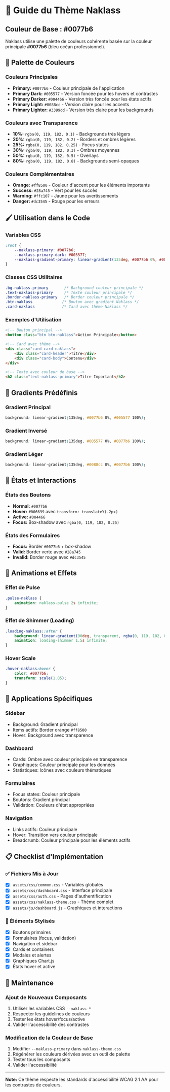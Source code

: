 # 🎨 Guide du Thème Naklass

## Couleur de Base : #0077b6

Naklass utilise une palette de couleurs cohérente basée sur la couleur principale **#0077b6** (bleu océan professionnel).

## 🎯 Palette de Couleurs

### Couleurs Principales
- **Primary:** `#0077b6` - Couleur principale de l'application
- **Primary Dark:** `#005577` - Version foncée pour les hovers et contrastes
- **Primary Darker:** `#004466` - Version très foncée pour les états actifs
- **Primary Light:** `#0088cc` - Version claire pour les accents
- **Primary Lighter:** `#3399dd` - Version très claire pour les backgrounds

### Couleurs avec Transparence
- **10%:** `rgba(0, 119, 182, 0.1)` - Backgrounds très légers
- **20%:** `rgba(0, 119, 182, 0.2)` - Borders et ombres légères
- **25%:** `rgba(0, 119, 182, 0.25)` - Focus states
- **30%:** `rgba(0, 119, 182, 0.3)` - Ombres moyennes
- **50%:** `rgba(0, 119, 182, 0.5)` - Overlays
- **80%:** `rgba(0, 119, 182, 0.8)` - Backgrounds semi-opaques

### Couleurs Complémentaires
- **Orange:** `#ff8500` - Couleur d'accent pour les éléments importants
- **Success:** `#28a745` - Vert pour les succès
- **Warning:** `#ffc107` - Jaune pour les avertissements
- **Danger:** `#dc3545` - Rouge pour les erreurs

## 🖌️ Utilisation dans le Code

### Variables CSS
```css
:root {
    --naklass-primary: #0077b6;
    --naklass-primary-dark: #005577;
    --naklass-gradient-primary: linear-gradient(135deg, #0077b6 0%, #005577 100%);
}
```

### Classes CSS Utilitaires
```css
.bg-naklass-primary       /* Background couleur principale */
.text-naklass-primary     /* Texte couleur principale */
.border-naklass-primary   /* Border couleur principale */
.btn-naklass             /* Bouton avec gradient Naklass */
.card-naklass            /* Card avec thème Naklass */
```

### Exemples d'Utilisation
```html
<!-- Bouton principal -->
<button class="btn btn-naklass">Action Principale</button>

<!-- Card avec thème -->
<div class="card card-naklass">
    <div class="card-header">Titre</div>
    <div class="card-body">Contenu</div>
</div>

<!-- Texte avec couleur de base -->
<h2 class="text-naklass-primary">Titre Important</h2>
```

## 🎨 Gradients Prédéfinis

### Gradient Principal
```css
background: linear-gradient(135deg, #0077b6 0%, #005577 100%);
```

### Gradient Inversé
```css
background: linear-gradient(135deg, #005577 0%, #0077b6 100%);
```

### Gradient Léger
```css
background: linear-gradient(135deg, #0088cc 0%, #0077b6 100%);
```

## 📱 États et Interactions

### États des Boutons
- **Normal:** `#0077b6`
- **Hover:** `#006699` avec `transform: translateY(-2px)`
- **Active:** `#004466`
- **Focus:** Box-shadow avec `rgba(0, 119, 182, 0.25)`

### États des Formulaires
- **Focus:** Border `#0077b6` + box-shadow
- **Valid:** Border verte avec `#28a745`
- **Invalid:** Border rouge avec `#dc3545`

## 🌊 Animations et Effets

### Effet de Pulse
```css
.pulse-naklass {
    animation: naklass-pulse 2s infinite;
}
```

### Effet de Shimmer (Loading)
```css
.loading-naklass::after {
    background: linear-gradient(90deg, transparent, rgba(0, 119, 182, 0.2), transparent);
    animation: loading-shimmer 1.5s infinite;
}
```

### Hover Scale
```css
.hover-naklass:hover {
    color: #0077b6;
    transform: scale(1.05);
}
```

## 🎯 Applications Spécifiques

### Sidebar
- Background: Gradient principal
- Items actifs: Border orange `#ff8500`
- Hover: Background avec transparence

### Dashboard
- Cards: Ombre avec couleur principale en transparence
- Graphiques: Couleur principale pour les données
- Statistiques: Icônes avec couleurs thématiques

### Formulaires
- Focus states: Couleur principale
- Boutons: Gradient principal
- Validation: Couleurs d'état appropriées

### Navigation
- Links actifs: Couleur principale
- Hover: Transition vers couleur principale
- Breadcrumb: Couleur principale pour les éléments actifs

## 📋 Checklist d'Implémentation

### ✅ Fichiers Mis à Jour
- [x] `assets/css/common.css` - Variables globales
- [x] `assets/css/dashboard.css` - Interface principale
- [x] `assets/css/auth.css` - Pages d'authentification
- [x] `assets/css/naklass-theme.css` - Thème complet
- [x] `assets/js/dashboard.js` - Graphiques et interactions

### 🎨 Éléments Stylisés
- [x] Boutons primaires
- [x] Formulaires (focus, validation)
- [x] Navigation et sidebar
- [x] Cards et containers
- [x] Modales et alertes
- [x] Graphiques Chart.js
- [x] États hover et active

## 🔧 Maintenance

### Ajout de Nouveaux Composants
1. Utiliser les variables CSS `--naklass-*`
2. Respecter les guidelines de couleurs
3. Tester les états hover/focus/active
4. Valider l'accessibilité des contrastes

### Modification de la Couleur de Base
1. Modifier `--naklass-primary` dans `naklass-theme.css`
2. Régénérer les couleurs dérivées avec un outil de palette
3. Tester tous les composants
4. Valider l'accessibilité

---

**Note:** Ce thème respecte les standards d'accessibilité WCAG 2.1 AA pour les contrastes de couleurs.
